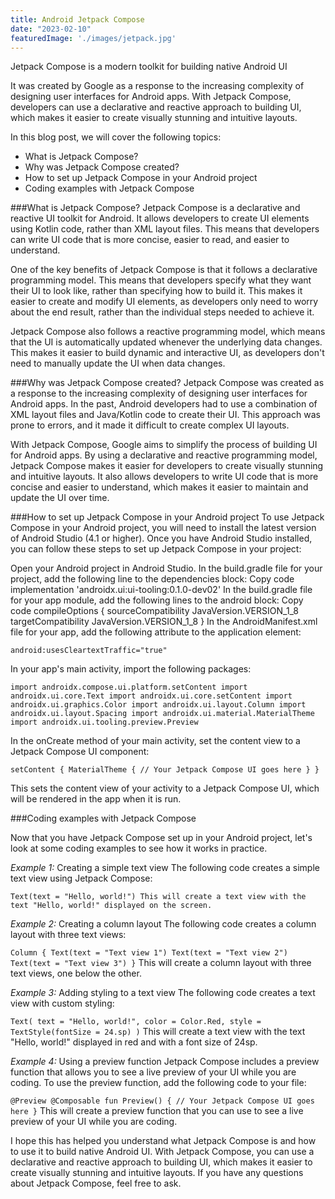 ```yaml
---
title: Android Jetpack Compose
date: "2023-02-10"
featuredImage: './images/jetpack.jpg'
---
```

Jetpack Compose is a modern toolkit for building native Android UI
<!-- end -->
It was created by Google as a response to the increasing complexity of designing user interfaces for Android apps. With Jetpack Compose, developers can use a declarative and reactive approach to building UI, which makes it easier to create visually stunning and intuitive layouts.

In this blog post, we will cover the following topics:

* What is Jetpack Compose?
* Why was Jetpack Compose created?
* How to set up Jetpack Compose in your Android project
* Coding examples with Jetpack Compose

###What is Jetpack Compose?
Jetpack Compose is a declarative and reactive UI toolkit for Android. It allows developers to create UI elements using Kotlin code, rather than XML layout files. This means that developers can write UI code that is more concise, easier to read, and easier to understand.

One of the key benefits of Jetpack Compose is that it follows a declarative programming model. This means that developers specify what they want their UI to look like, rather than specifying how to build it. This makes it easier to create and modify UI elements, as developers only need to worry about the end result, rather than the individual steps needed to achieve it.

Jetpack Compose also follows a reactive programming model, which means that the UI is automatically updated whenever the underlying data changes. This makes it easier to build dynamic and interactive UI, as developers don't need to manually update the UI when data changes.

###Why was Jetpack Compose created?
Jetpack Compose was created as a response to the increasing complexity of designing user interfaces for Android apps. In the past, Android developers had to use a combination of XML layout files and Java/Kotlin code to create their UI. This approach was prone to errors, and it made it difficult to create complex UI layouts.

With Jetpack Compose, Google aims to simplify the process of building UI for Android apps. By using a declarative and reactive programming model, Jetpack Compose makes it easier for developers to create visually stunning and intuitive layouts. It also allows developers to write UI code that is more concise and easier to understand, which makes it easier to maintain and update the UI over time.

###How to set up Jetpack Compose in your Android project
To use Jetpack Compose in your Android project, you will need to install the latest version of Android Studio (4.1 or higher). Once you have Android Studio installed, you can follow these steps to set up Jetpack Compose in your project:

Open your Android project in Android Studio.
In the build.gradle file for your project, add the following line to the dependencies block:
Copy code
implementation 'androidx.ui:ui-tooling:0.1.0-dev02'
In the build.gradle file for your app module, add the following lines to the android block:
Copy code
compileOptions {
        sourceCompatibility JavaVersion.VERSION_1_8
        targetCompatibility JavaVersion.VERSION_1_8
}
In the AndroidManifest.xml file for your app, add the following attribute to the application element:

`android:usesCleartextTraffic="true"`

In your app's main activity, import the following packages:

`import androidx.compose.ui.platform.setContent
import androidx.ui.core.Text
import androidx.ui.core.setContent
import androidx.ui.graphics.Color
import androidx.ui.layout.Column
import androidx.ui.layout.Spacing
import androidx.ui.material.MaterialTheme
import androidx.ui.tooling.preview.Preview`

In the onCreate method of your main activity, set the content view to a Jetpack Compose UI component:

`setContent {
    MaterialTheme {
        // Your Jetpack Compose UI goes here
    }
}`

This sets the content view of your activity to a Jetpack Compose UI, which will be rendered in the app when it is run.

###Coding examples with Jetpack Compose

Now that you have Jetpack Compose set up in your Android project, let's look at some coding examples to see how it works in practice.

*Example 1:* Creating a simple text view
The following code creates a simple text view using Jetpack Compose:

`Text(text = "Hello, world!")
This will create a text view with the text "Hello, world!" displayed on the screen.`

*Example 2:* Creating a column layout
The following code creates a column layout with three text views:

`Column {
    Text(text = "Text view 1")
    Text(text = "Text view 2")
    Text(text = "Text view 3")
}`
This will create a column layout with three text views, one below the other.

*Example 3:* Adding styling to a text view
The following code creates a text view with custom styling:

`Text(
    text = "Hello, world!",
    color = Color.Red,
    style = TextStyle(fontSize = 24.sp)
)`
This will create a text view with the text "Hello, world!" displayed in red and with a font size of 24sp.

*Example 4:* Using a preview function
Jetpack Compose includes a preview function that allows you to see a live preview of your UI while you are coding. To use the preview function, add the following code to your file:

`@Preview
@Composable
fun Preview() {
    // Your Jetpack Compose UI goes here
}`
This will create a preview function that you can use to see a live preview of your UI while you are coding.

I hope this has helped you understand what Jetpack Compose is and how to use it to build native Android UI. With Jetpack Compose, you can use a declarative and reactive approach to building UI, which makes it easier to create visually stunning and intuitive layouts. If you have any questions about Jetpack Compose, feel free to ask.
